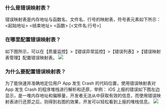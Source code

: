 ### 什么是错误映射表？
错误映射表是内存地址与函数名、文件名、行号的映射表，符号表元素如下所示：
<起始地址> <结束地址> <函数> [<文件名:行号>]
### 在哪里配置错误映射表？
如下图所示，可以在【质量监控】>【错误异常监控】>【错误列表】>【错误映射表管理】配置错误映射表。
![](http://imgcache.tce.fsphere.cn/static/developer.qq.com/wiki/mta/imgs/20170122151435_80781.jpg)
### 为什么要配置错误映射表？
为了能快速并准确地定位用户 App 发生 Crash 的代码位置，使用错误映射表对 App 发生 Crash 的程序堆栈进行解析和还原，举例：
iOS 上报的错误如下图左边显示，是一堆内存地址和偏移量，开发者无法从中获取有效的信息，而使用错误映射表进行还原之后，则得到右图的效果，开发可以轻松看到上报的堆栈信息。
![](http://imgcache.tce.fsphere.cn/static/developer.qq.com/wiki/mta/imgs/20170122151528_57718.jpg)